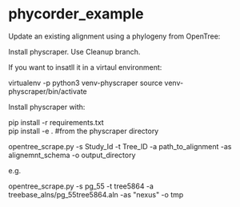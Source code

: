 # phycorder_example



Update an existing alignment using a phylogeny from OpenTree:  

Install physcraper.  Use Cleanup branch.  

If you want to insatll it in a virtaul environment:


  virtualenv -p python3 venv-physcraper
  source venv-physcraper/bin/activate


Install physcraper with:

   pip install -r requirements.txt  
   pip install -e . #from the physcraper directory



opentree_scrape.py -s Study_Id -t Tree_ID -a path_to_alignment -as alignemnt_schema -o output_directory  

e.g.  

opentree_scrape.py -s pg_55 -t tree5864 -a treebase_alns/pg_55tree5864.aln -as "nexus" -o tmp  
